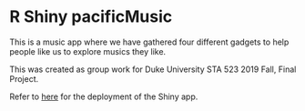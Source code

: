 # R Shiny pacificMusic

This is a music app where we have gathered four different gadgets to help people like us to explore musics they like.

This was created as group work for Duke University STA 523 2019 Fall, Final Project. 

Refer to [here](https://christineshen421.shinyapps.io/pacificMusic) for the deployment of the Shiny app.
